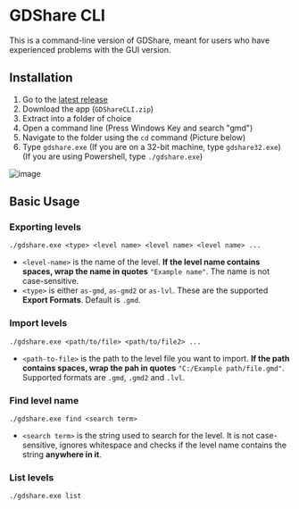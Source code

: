 # GDShare CLI

This is a command-line version of GDShare, meant for users who have experienced problems with the GUI version.

## Installation

1. Go to the [latest release](https://github.com/HJfod/GDShare-CLI/releases/latest)
2. Download the app (`GDShareCLI.zip`)
3. Extract into a folder of choice
4. Open a command line (Press Windows Key and search "gmd")
5. Navigate to the folder using the `cd` command (Picture below)
6. Type `gdshare.exe` (If you are on a 32-bit machine, type `gdshare32.exe`) (If you are using Powershell, type `./gdshare.exe`)

![image](https://user-images.githubusercontent.com/60038575/108225292-b4788480-7133-11eb-9e02-aa3a5bf8a4d5.png)

## Basic Usage

### Exporting levels

```
./gdshare.exe <type> <level name> <level name> <level name> ...
```

 * `<level-name>` is the name of the level. **If the level name contains spaces, wrap the name in quotes** `"Example name"`. The name is not case-sensitive.
 * `<type>` is either `as-gmd`, `as-gmd2` or `as-lvl`. These are the supported **Export Formats**. Default is `.gmd`.

### Import levels

```
./gdshare.exe <path/to/file> <path/to/file2> ...
```

 * `<path-to-file>` is the path to the level file you want to import. **If the path contains spaces, wrap the pah in quotes** `"C:/Example path/file.gmd"`. Supported formats are `.gmd`, `.gmd2` and `.lvl`.

### Find level name

```
./gdshare.exe find <search term>
```

 * `<search term>` is the string used to search for the level. It is not case-sensitive, ignores whitespace and checks if the level name contains the string **anywhere in it**.

### List levels

```
./gdshare.exe list
```